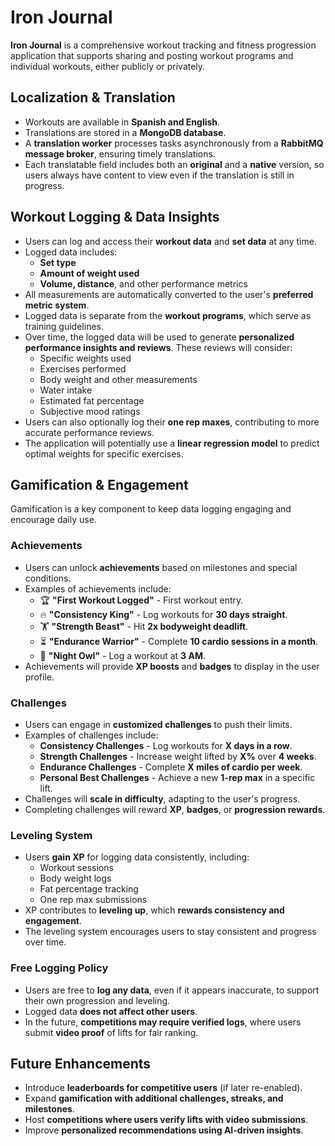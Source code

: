 # Iron Journal

**Iron Journal** is a comprehensive workout tracking and fitness progression application that supports sharing and posting workout programs and individual workouts, either publicly or privately.

## **Localization & Translation**

- Workouts are available in **Spanish and English**.
- Translations are stored in a **MongoDB database**.
- A **translation worker** processes tasks asynchronously from a **RabbitMQ message broker**, ensuring timely translations.
- Each translatable field includes both an **original** and a **native** version, so users always have content to view even if the translation is still in progress.

## **Workout Logging & Data Insights**

- Users can log and access their **workout data** and **set data** at any time.
- Logged data includes:
  - **Set type**
  - **Amount of weight used**
  - **Volume, distance**, and other performance metrics
- All measurements are automatically converted to the user's **preferred metric system**.
- Logged data is separate from the **workout programs**, which serve as training guidelines.
- Over time, the logged data will be used to generate **personalized performance insights and reviews**. These reviews will consider:
  - Specific weights used
  - Exercises performed
  - Body weight and other measurements
  - Water intake
  - Estimated fat percentage
  - Subjective mood ratings
- Users can also optionally log their **one rep maxes**, contributing to more accurate performance reviews.
- The application will potentially use a **linear regression model** to predict optimal weights for specific exercises.

## **Gamification & Engagement**

Gamification is a key component to keep data logging engaging and encourage daily use.

### **Achievements**

- Users can unlock **achievements** based on milestones and special conditions.
- Examples of achievements include:
  - 🏆 **"First Workout Logged"** - First workout entry.
  - 🔥 **"Consistency King"** - Log workouts for **30 days straight**.
  - 🏋️ **"Strength Beast"** - Hit **2x bodyweight deadlift**.
  - ⏳ **"Endurance Warrior"** - Complete **10 cardio sessions in a month**.
  - 🌙 **"Night Owl"** - Log a workout at **3 AM**.
- Achievements will provide **XP boosts** and **badges** to display in the user profile.

### **Challenges**

- Users can engage in **customized challenges** to push their limits.
- Examples of challenges include:
  - **Consistency Challenges** - Log workouts for **X days in a row**.
  - **Strength Challenges** - Increase weight lifted by **X%** over **4 weeks**.
  - **Endurance Challenges** - Complete **X miles of cardio per week**.
  - **Personal Best Challenges** - Achieve a new **1-rep max** in a specific lift.
- Challenges will **scale in difficulty**, adapting to the user's progress.
- Completing challenges will reward **XP**, **badges**, or **progression rewards**.

### **Leveling System**

- Users **gain XP** for logging data consistently, including:
  - Workout sessions
  - Body weight logs
  - Fat percentage tracking
  - One rep max submissions
- XP contributes to **leveling up**, which **rewards consistency and engagement**.
- The leveling system encourages users to stay consistent and progress over time.

### **Free Logging Policy**

- Users are free to **log any data**, even if it appears inaccurate, to support their own progression and leveling.
- Logged data **does not affect other users**.
- In the future, **competitions may require verified logs**, where users submit **video proof** of lifts for fair ranking.

## **Future Enhancements**

- Introduce **leaderboards for competitive users** (if later re-enabled).
- Expand **gamification with additional challenges, streaks, and milestones**.
- Host **competitions where users verify lifts with video submissions**.
- Improve **personalized recommendations using AI-driven insights**.
